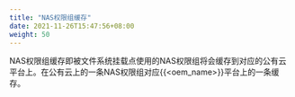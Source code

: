 ```yaml
---
title: "NAS权限组缓存"
date: 2021-11-26T15:47:56+08:00
weight: 50
---
```


NAS权限组缓存即被文件系统挂载点使用的NAS权限组将会缓存到对应的公有云平台上。在公有云上的一条NAS权限组对应{{<oem_name>}}平台上的一条缓存。